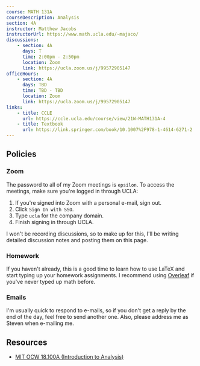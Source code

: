 ```yaml
---
course: MATH 131A
courseDescription: Analysis
section: 4A
instructor: Matthew Jacobs
instructorUrl: https://www.math.ucla.edu/~majaco/
discussions:
    - section: 4A
      days: T
      time: 2:00pm - 2:50pm
      location: Zoom
      link: https://ucla.zoom.us/j/99572905147
officeHours:
    - section: 4A
      days: TBD
      time: TBD - TBD
      location: Zoom
      link: https://ucla.zoom.us/j/99572905147
links:
    - title: CCLE
      url: https://ccle.ucla.edu/course/view/21W-MATH131A-4
    - title: Textbook
      url: https://link.springer.com/book/10.1007%2F978-1-4614-6271-2
---
```


## Policies

### Zoom

The password to all of my Zoom meetings is `epsilon`. To access the meetings, make sure you're logged in through UCLA:

1. If you're signed into Zoom with a personal e-mail, sign out.
2. Click `Sign In with SSO`.
3. Type `ucla` for the company domain.
4. Finish signing in through UCLA.

I won't be recording discussions, so to make up for this, I'll be writing detailed discussion notes and posting them on this page.

### Homework

If you haven't already, this is a good time to learn how to use LaTeX and start typing up your homework assignments. I recommend using [Overleaf](https://www.overleaf.com/) if you've never typed up math before.

### Emails

I'm usually quick to respond to e-mails, so if you don't get a reply by the end of the day, feel free to send another one. Also, please address me as Steven when e-mailing me.

## Resources

-   [MIT OCW 18.100A (Introduction to Analysis)](https://ocw.mit.edu/courses/mathematics/18-100a-introduction-to-analysis-fall-2012/)
